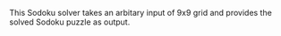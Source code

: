This Sodoku solver takes an arbitary input of 9x9 grid and provides the solved Sodoku puzzle as output.
